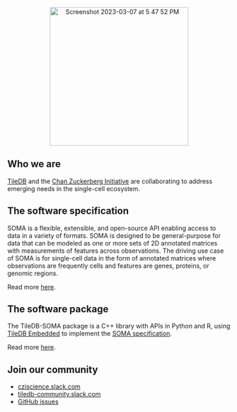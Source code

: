 <p align="center">
<img width="313" alt="Screenshot 2023-03-07 at 5 47 52 PM" src="https://user-images.githubusercontent.com/2008794/223617597-1f263274-d924-476d-9522-b0f3d7afcc1c.png">
</p>

## Who we are

[TileDB](https://tiledb.com/data-types/single-cell) and the [Chan Zuckerberg Initiative](https://chanzuckerberg.com/science/programs-resources/single-cell-biology) are collaborating to address emerging needs in the single-cell ecosystem.

## The software specification

SOMA is a flexible, extensible, and open-source API enabling access to data in a variety of formats. SOMA is designed to be general-purpose for data that can be modeled as one or more sets of 2D annotated matrices with measurements of features across observations. The driving use case of SOMA is for single-cell data in the form of annotated matrices where observations are frequently cells and features are genes, proteins, or genomic regions.

Read more [here](https://github.com/single-cell-data/SOMA/blob/main/README.md).

## The software package

The TileDB-SOMA package is a C++ library with APIs in Python and R, using [TileDB
Embedded](https://github.com/TileDB-Inc/TileDB) to implement the
[SOMA specification](https://github.com/single-cell-data/SOMA/blob/main/abstract_specification.md).

Read more [here](https://github.com/single-cell-data/TileDB-SOMA/blob/main/README.md).

## Join our community

* [cziscience.slack.com](https://join-cellxgene-users.herokuapp.com)
* [tiledb-community.slack.com](https://tiledb-community.slack.com/join/shared_invite/zt-ndq1ipwl-QcithaWG6j1BImtuQGSpag#/shared-invite/email)
* [GitHub issues](https://github.com/single-cell-data/TileDB-SOMA/issues)
